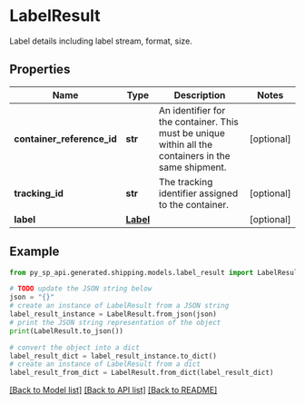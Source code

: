 # LabelResult

Label details including label stream, format, size.

## Properties

Name | Type | Description | Notes
------------ | ------------- | ------------- | -------------
**container_reference_id** | **str** | An identifier for the container. This must be unique within all the containers in the same shipment. | [optional] 
**tracking_id** | **str** | The tracking identifier assigned to the container. | [optional] 
**label** | [**Label**](Label.md) |  | [optional] 

## Example

```python
from py_sp_api.generated.shipping.models.label_result import LabelResult

# TODO update the JSON string below
json = "{}"
# create an instance of LabelResult from a JSON string
label_result_instance = LabelResult.from_json(json)
# print the JSON string representation of the object
print(LabelResult.to_json())

# convert the object into a dict
label_result_dict = label_result_instance.to_dict()
# create an instance of LabelResult from a dict
label_result_from_dict = LabelResult.from_dict(label_result_dict)
```
[[Back to Model list]](../README.md#documentation-for-models) [[Back to API list]](../README.md#documentation-for-api-endpoints) [[Back to README]](../README.md)


